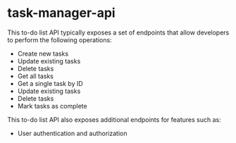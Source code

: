# task-manager-api

This to-do list API typically exposes a set of endpoints that allow developers to perform the following operations:

- Create new tasks
- Update existing tasks
- Delete tasks
- Get all tasks
- Get a single task by ID
- Update existing tasks
- Delete tasks
- Mark tasks as complete

This to-do list API also exposes additional endpoints for features such as:
- User authentication and authorization

